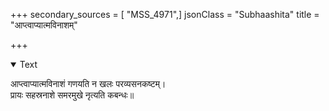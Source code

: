 +++
secondary_sources = [ "MSS_4971",]
jsonClass = "Subhaashita"
title = "आप्त्वाप्यात्मविनाशम्"

+++

<details open><summary>Text</summary>

आप्त्वाप्यात्मविनाशं गणयति न खलः परव्यसनकष्टम्।  
प्रायः सहस्रनाशे समरमुखे नृत्यति कबन्धः॥
</details>
